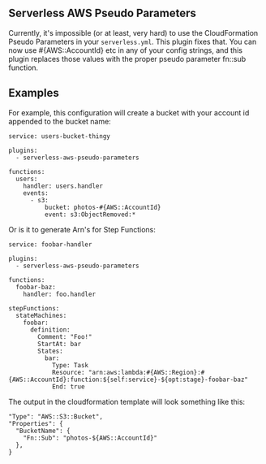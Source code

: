 Serverless AWS Pseudo Parameters
--------------------------------

Currently, it's impossible (or at least, very hard) to use the CloudFormation Pseudo Parameters in your `serverless.yml`. This plugin fixes that.
You can now use #{AWS::AccountId} etc in any of your config strings, and this plugin replaces those values with the proper pseudo parameter fn::sub function.



Examples
--------
For example, this configuration will create a bucket with your account id appended to the bucket name:

```
service: users-bucket-thingy

plugins:
  - serverless-aws-pseudo-parameters

functions:
  users:
    handler: users.handler
    events:
      - s3:
          bucket: photos-#{AWS::AccountId}
          event: s3:ObjectRemoved:*
```

Or is it to generate Arn's for Step Functions:

```
service: foobar-handler

plugins:
  - serverless-aws-pseudo-parameters

functions:
  foobar-baz:
    handler: foo.handler

stepFunctions:
  stateMachines:
    foobar:
      definition:
        Comment: "Foo!"
        StartAt: bar
        States:
          bar:
            Type: Task
            Resource: "arn:aws:lambda:#{AWS::Region}:#{AWS::AccountId}:function:${self:service}-${opt:stage}-foobar-baz"
            End: true
```

The output in the cloudformation template will look something like this:

```
"Type": "AWS::S3::Bucket",
"Properties": {
  "BucketName": {
    "Fn::Sub": "photos-${AWS::AccountId}"
  },
}
```
